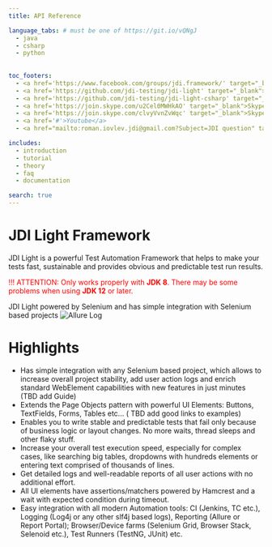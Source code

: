 ```yaml
---
title: API Reference

language_tabs: # must be one of https://git.io/vQNgJ
  - java
  - csharp
  - python
  
  
toc_footers:
  - <a href='https://www.facebook.com/groups/jdi.framework/' target="_blank">Facebook</a>
  - <a href='https://github.com/jdi-testing/jdi-light' target="_blank">Java Github</a>
  - <a href='https://github.com/jdi-testing/jdi-light-csharp' target="_blank">C# Github</a>
  - <a href='https://join.skype.com/u2Cel0MWHkAO' target="_blank">Skype EN</a>
  - <a href='https://join.skype.com/clvyVvnZvWqc' target="_blank">Skype RU</a>
  - <a href='#'>Youtube</a>
  - <a href="mailto:roman.iovlev.jdi@gmail.com?Subject=JDI question" target="_blank">Send Mail</a>

includes:
  - introduction
  - tutorial
  - theory
  - faq
  - documentation

search: true
---
```


# JDI Light Framework
JDI Light is a powerful Test Automation Framework that helps to make your tests fast, sustainable and provides obvious and predictable test run results.

<font color="red">!!! ATTENTION: Only works properly with <strong>JDK 8</strong>. There may be some problems when using <strong>JDK 12</strong> or later.</font>

JDI Light powered by Selenium and has simple integration with Selenium based projects
![Allure Log](images/intro/allure-report-log.png)

# Highlights
- Has simple integration with any Selenium based project, which allows to increase overall project stability, add user action logs and enrich standard WebElement capabilities with new features in just minutes (TBD add Guide)
- Extends the Page Objects pattern with powerful UI Elements: Buttons, TextFields, Forms, Tables etc... ( TBD add good links to examples)
- Enables you to write stable and predictable tests that fail only because of business logic or layout changes. No more waits, thread sleeps and other flaky stuff.
- Increase your overall test execution speed, especially for complex cases, like searching big tables, dropdowns with hundreds elements or entering text comprised of thousands of lines.
- Get detailed logs and well-readable reports of all user actions with no additional effort.
- All UI elements have assertions/matchers powered by Hamcrest and a wait with expected condition during timeout.
- Easy integration with all modern Automation tools: CI (Jenkins, TC etc.), Logging (Log4j or any other slf4j based logs), Reporting (Allure or Report Portal); Browser/Device farms (Selenium Grid, Browser Stack, Selenoid etc.), Test Runners (TestNG, JUnit) etc.
